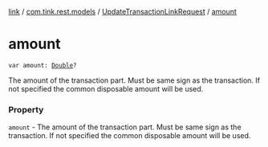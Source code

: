 [link](../../index.md) / [com.tink.rest.models](../index.md) / [UpdateTransactionLinkRequest](index.md) / [amount](./amount.md)

# amount

`var amount: `[`Double`](https://kotlinlang.org/api/latest/jvm/stdlib/kotlin/-double/index.html)`?`

The amount of the transaction part. Must be same sign as the transaction. If not specified the common disposable amount will be used.

### Property

`amount` - The amount of the transaction part. Must be same sign as the transaction. If not specified the common disposable amount will be used.